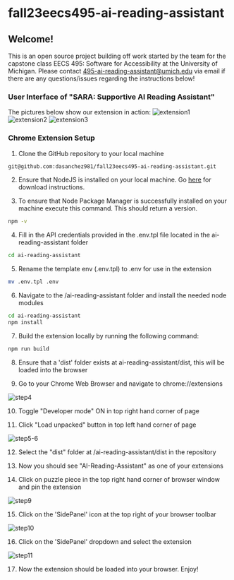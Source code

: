 # fall23eecs495-ai-reading-assistant

## Welcome! 

This is an open source project building off work started by the team for the capstone class EECS 495: Software for Accessibility at the University of Michigan. Please contact 495-ai-reading-assistant@umich.edu via email if there are any questions/issues regarding the instructions below!

### User Interface of "SARA: Supportive AI Reading Assistant"
The pictures below show our extension in action:
![extension1](doc/extension1.png)
![extension2](doc/extension2.png)
![extension3](doc/extension3.png)

### Chrome Extension Setup

1) Clone the GitHub repository to your local machine
``` bash
git@github.com:dasanchez981/fall23eecs495-ai-reading-assistant.git
```

2) Ensure that NodeJS is installed on your local machine. Go [here](https://nodejs.org/en/download) for download instructions.

3) To ensure that Node Package Manager is successfully installed on your machine execute this command. This should return a version. 
```bash
npm -v
```

4) Fill in the API credentials provided in the .env.tpl file located in the ai-reading-assistant folder
``` bash
cd ai-reading-assistant
```

5) Rename the template env (.env.tpl) to .env for use in the extension
``` bash
mv .env.tpl .env
```

6) Navigate to the /ai-reading-assistant folder and install the needed node modules
``` bash
cd ai-reading-assistant
npm install
```

7) Build the extension locally by running the following command:
```bash
npm run build
```
8) Ensure that a 'dist' folder exists at ai-reading-assistant/dist, this will be loaded into the browser

9) Go to your Chrome Web Browser and navigate to chrome://extensions

![step4](doc/step3.5.png)

10) Toggle "Developer mode" ON in top right hand corner of page

11) Click "Load unpacked" button in top left hand corner of page

![step5-6](doc/step4.png)

12) Select the "dist" folder at /ai-reading-assistant/dist in the repository

13) Now you should see "AI-Reading-Assistant" as one of your extensions

14) Click on puzzle piece in the top right hand corner of browser window and pin the extension

![step9](doc/step6.png)

15) Click on the 'SidePanel' icon at the top right of your browser toolbar

![step10](doc/step7.png)

16) Click on the 'SidePanel' dropdown and select the extension

![step11](doc/step8.png)

17) Now the extension should be loaded into your browser. Enjoy!
